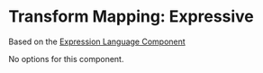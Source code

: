 # Transform Mapping: Expressive

Based on the [Expression Language Component](https://symfony.com/doc/current/components/expression_language.html)

<!-- config starts -->
No options for this component.
<!-- config ends -->
